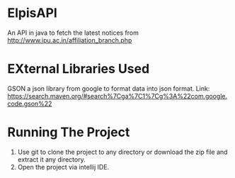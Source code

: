 # ElpisAPI
An API in java to fetch the latest notices from http://www.ipu.ac.in/affiliation_branch.php

# EXternal Libraries Used
GSON a json library from google to format data into json format. 
Link: https://search.maven.org/#search%7Cga%7C1%7Cg%3A%22com.google.code.gson%22

# Running The Project
1. Use git to clone the project to any directory or download the zip file and extract it any directory.
2. Open the project via intellij IDE.
